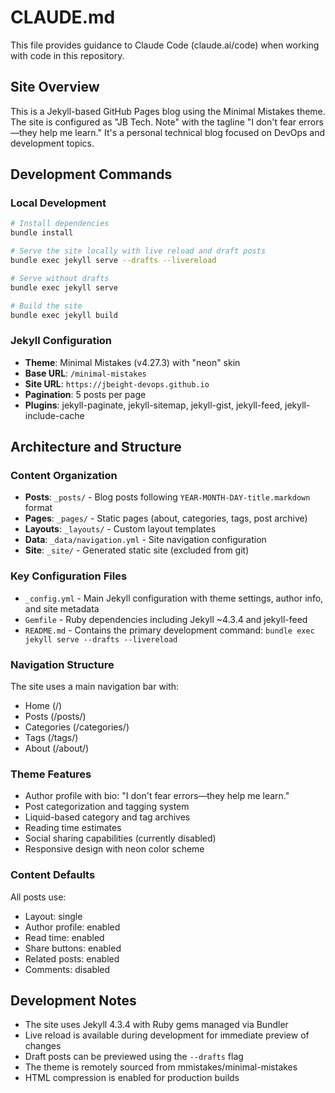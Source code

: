 # CLAUDE.md

This file provides guidance to Claude Code (claude.ai/code) when working with code in this repository.

## Site Overview

This is a Jekyll-based GitHub Pages blog using the Minimal Mistakes theme. The site is configured as "JB Tech. Note" with the tagline "I don't fear errors—they help me learn." It's a personal technical blog focused on DevOps and development topics.

## Development Commands

### Local Development
```bash
# Install dependencies
bundle install

# Serve the site locally with live reload and draft posts
bundle exec jekyll serve --drafts --livereload

# Serve without drafts
bundle exec jekyll serve

# Build the site
bundle exec jekyll build
```

### Jekyll Configuration
- **Theme**: Minimal Mistakes (v4.27.3) with "neon" skin
- **Base URL**: `/minimal-mistakes` 
- **Site URL**: `https://jbeight-devops.github.io`
- **Pagination**: 5 posts per page
- **Plugins**: jekyll-paginate, jekyll-sitemap, jekyll-gist, jekyll-feed, jekyll-include-cache

## Architecture and Structure

### Content Organization
- **Posts**: `_posts/` - Blog posts following `YEAR-MONTH-DAY-title.markdown` format
- **Pages**: `_pages/` - Static pages (about, categories, tags, post archive)
- **Layouts**: `_layouts/` - Custom layout templates
- **Data**: `_data/navigation.yml` - Site navigation configuration
- **Site**: `_site/` - Generated static site (excluded from git)

### Key Configuration Files
- `_config.yml` - Main Jekyll configuration with theme settings, author info, and site metadata
- `Gemfile` - Ruby dependencies including Jekyll ~4.3.4 and jekyll-feed
- `README.md` - Contains the primary development command: `bundle exec jekyll serve --drafts --livereload`

### Navigation Structure
The site uses a main navigation bar with:
- Home (/)
- Posts (/posts/)
- Categories (/categories/)
- Tags (/tags/)
- About (/about/)

### Theme Features
- Author profile with bio: "I don't fear errors—they help me learn."
- Post categorization and tagging system
- Liquid-based category and tag archives
- Reading time estimates
- Social sharing capabilities (currently disabled)
- Responsive design with neon color scheme

### Content Defaults
All posts use:
- Layout: single
- Author profile: enabled
- Read time: enabled
- Share buttons: enabled
- Related posts: enabled
- Comments: disabled

## Development Notes

- The site uses Jekyll 4.3.4 with Ruby gems managed via Bundler
- Live reload is available during development for immediate preview of changes
- Draft posts can be previewed using the `--drafts` flag
- The theme is remotely sourced from mmistakes/minimal-mistakes
- HTML compression is enabled for production builds